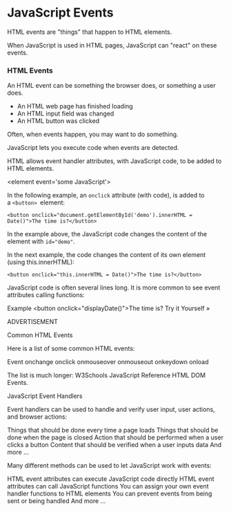 # JavaScript Events


HTML events are "things" that happen to HTML elements.

When JavaScript is used in HTML pages, JavaScript can "react" on these events.


### HTML Events

An HTML event can be something the browser does, or something a user does.

- An HTML web page has finished loading
- An HTML input field was changed
- An HTML button was clicked

Often, when events happen, you may want to do something.

JavaScript lets you execute code when events are detected.

HTML allows event handler attributes, with JavaScript code, to be added to HTML elements.

<element event='some JavaScript'>



In the following example, an `onclick` attribute (with code), is added to a `<button> `element:


`<button onclick="document.getElementById('demo').innerHTML = Date()">The time is?</button>`


In the example above, the JavaScript code changes the content of the element with `id="demo"`.

In the next example, the code changes the content of its own element (using this.innerHTML):


`<button onclick="this.innerHTML = Date()">The time is?</button>`

JavaScript code is often several lines long. It is more common to see event attributes calling functions:

Example
<button onclick="displayDate()">The time is?</button>
Try it Yourself »

ADVERTISEMENT

Common HTML Events

Here is a list of some common HTML events:

Event
onchange
onclick
onmouseover
onmouseout
onkeydown
onload

The list is much longer: W3Schools JavaScript Reference HTML DOM Events.


JavaScript Event Handlers

Event handlers can be used to handle and verify user input, user actions, and browser actions:

Things that should be done every time a page loads
Things that should be done when the page is closed
Action that should be performed when a user clicks a button
Content that should be verified when a user inputs data
And more ...

Many different methods can be used to let JavaScript work with events:

HTML event attributes can execute JavaScript code directly
HTML event attributes can call JavaScript functions
You can assign your own event handler functions to HTML elements
You can prevent events from being sent or being handled
And more ...
